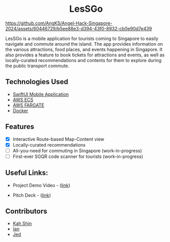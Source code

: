 
<h1 align="center">LesSGo</h1>


https://github.com/AngKS/Angel-Hack-Singapore-2024/assets/60446729/b5ee88e3-d394-43f0-8932-cb0e90d7e439


LesSGo is a mobile application for tourists coming to Singapore to easily navigate and commute around the island. The app provides information on the various attractions, food places, and events happening in Singapore. It also provides a feature to book tickets for attractions and events, as well as locally-curated recommendations and contents for them to explore during the public transport commute. 



## Technologies Used
- [SwiftUI Mobile Application](https://developer.apple.com/xcode/swiftui/)
- [AWS ECS](https://aws.amazon.com/ecs/)
- [AWS FARGATE](https://aws.amazon.com/fargate/)
- [Docker](https://medium.com/appgambit/part-1-running-docker-on-aws-ec2-cbcf0ec7c3f8)


## Features
- [x] Interactive Route-based Map-Content view
- [x] Locally-curated recommendations
- [ ] All-you-need for commuting in Singapore (work-in-progress)
- [ ] First-ever SGQR code scanner for tourists (work-in-progress)

## Useful Links:

- Project Demo Video - ([link](https://drive.google.com/file/d/1P436BiR_Tt49dclun6CLHnsIM5BMNim2/view?usp=drive_link))

- Pitch Deck - ([link](https://drive.google.com/file/d/1qr6UDrw5Z4sN780K7u2epi95f28Ms-X9/view?usp=drive_link))



## Contributors
- [Kah Shin](www.linkedin.com/in/kahshinang)
- [Ian](https://www.linkedin.com/in/ianchua0204/)
- [Jed](https://github.com/jednghk)

